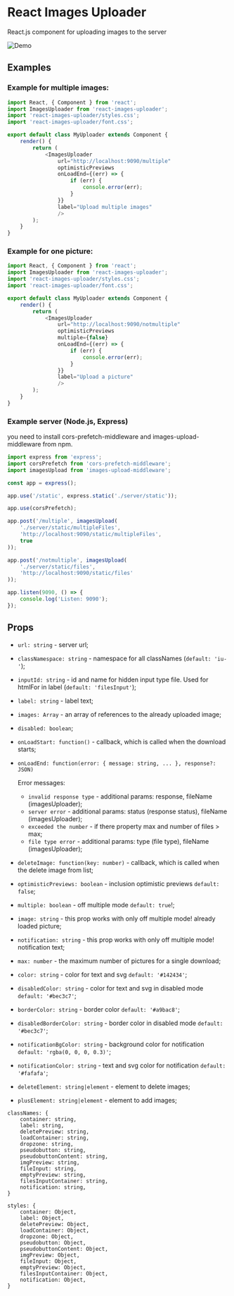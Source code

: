 # React Images Uploader

React.js component for uploading images to the server

![Demo](https://cdn.rawgit.com/aleksei0807/react-images-uploader/master/examples/demo.gif "Demo")

## Examples

### Example for multiple images:

```javascript
import React, { Component } from 'react';
import ImagesUploader from 'react-images-uploader';
import 'react-images-uploader/styles.css';
import 'react-images-uploader/font.css';

export default class MyUploader extends Component {
	render() {
		return (
			<ImagesUploader
				url="http://localhost:9090/multiple"
				optimisticPreviews
				onLoadEnd={(err) => {
					if (err) {
						console.error(err);
					}
				}}
				label="Upload multiple images"
				/>
		);
	}
}
```

### Example for one picture:

```javascript
import React, { Component } from 'react';
import ImagesUploader from 'react-images-uploader';
import 'react-images-uploader/styles.css';
import 'react-images-uploader/font.css';

export default class MyUploader extends Component {
	render() {
		return (
			<ImagesUploader
				url="http://localhost:9090/notmultiple"
				optimisticPreviews
				multiple={false}
				onLoadEnd={(err) => {
					if (err) {
						console.error(err);
					}
				}}
				label="Upload a picture"
				/>
		);
	}
}
```

### Example server (Node.js, Express)

you need to install cors-prefetch-middleware and images-upload-middleware from npm.

```javascript
import express from 'express';
import corsPrefetch from 'cors-prefetch-middleware';
import imagesUpload from 'images-upload-middleware';

const app = express();

app.use('/static', express.static('./server/static'));

app.use(corsPrefetch);

app.post('/multiple', imagesUpload(
	'./server/static/multipleFiles',
	'http://localhost:9090/static/multipleFiles',
	true
));

app.post('/notmultiple', imagesUpload(
	'./server/static/files',
	'http://localhost:9090/static/files'
));

app.listen(9090, () => {
	console.log('Listen: 9090');
});
```

## Props

- `url: string` - server url;
- `classNamespace: string` - namespace for all classNames (`default: 'iu-'`);
- `inputId: string` - id and name for hidden input type file. Used for htmlFor in label (`default: 'filesInput'`);
- `label: string` - label text;
- `images: Array` - an array of references to the already uploaded image;
- `disabled: boolean`;
- `onLoadStart: function()` - callback, which is called when the download starts;
- `onLoadEnd: function(error: { message: string, ... }, response?: JSON)`

	Error messages:
	- `invalid response type` - additional params: response, fileName (imagesUploader);
	- `server error` - additional params: status (response status), fileName (imagesUploader);
	- `exceeded the number` - if there property max and number of files > max;
	- `file type error` - additional params: type (file type), fileName (imagesUploader);

- `deleteImage: function(key: number)` - callback, which is called when the delete image from list;
- `optimisticPreviews: boolean` - inclusion optimistic previews `default: false`;
- `multiple: boolean` - off multiple mode `default: true`!;
- `image: string` - this prop works with only off multiple mode! already loaded picture;
- `notification: string` - this prop works with only off multiple mode! notification text;
- `max: number` - the maximum number of pictures for a single download;
- `color: string` - color for text and svg `default: '#142434'`;
- `disabledColor: string` - color for text and svg in disabled mode `default: '#bec3c7'`;
- `borderColor: string` - border color `default: '#a9bac8'`;
- `disabledBorderColor: string` - border color in disabled mode `default: '#bec3c7'`;
- `notificationBgColor: string` - background color for notification `default: 'rgba(0, 0, 0, 0.3)'`;
- `notificationColor: string` - text and svg color for notification `default: '#fafafa'`;
- `deleteElement: string|element` - element to delete images;
- `plusElement: string|element` - element to add images;
```
classNames: {
	container: string,
	label: string,
	deletePreview: string,
	loadContainer: string,
	dropzone: string,
	pseudobutton: string,
	pseudobuttonContent: string,
	imgPreview: string,
	fileInput: string,
	emptyPreview: string,
	filesInputContainer: string,
	notification: string,
}
```
```
styles: {
	container: Object,
	label: Object,
	deletePreview: Object,
	loadContainer: Object,
	dropzone: Object,
	pseudobutton: Object,
	pseudobuttonContent: Object,
	imgPreview: Object,
	fileInput: Object,
	emptyPreview: Object,
	filesInputContainer: Object,
	notification: Object,
}
```
